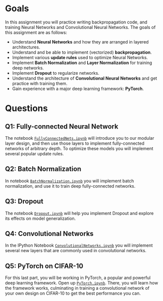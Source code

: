
# Goals

In this assignment you will practice writing backpropagation code, and training Neural Networks and Convolutional Neural Networks. The goals of this assignment are as follows:

- Understand **Neural Networks** and how they are arranged in layered architectures.
- Understand and be able to implement (vectorized) **backpropagation**.
- Implement various **update rules** used to optimize Neural Networks.
- Implement **Batch Normalization** and **Layer Normalization** for training deep networks.
- Implement **Dropout** to regularize networks.
- Understand the architecture of **Convolutional Neural Networks** and get practice with training them.
- Gain experience with a major deep learning framework: **PyTorch**.

# Questions

## Q1: Fully-connected Neural Network

The notebook [``FullyConnectedNets.ipynb``](FullyConnectedNets.ipynb) will introduce you to our modular layer design, and then use those layers to implement fully-connected networks of arbitrary depth. To optimize these models you will implement several popular update rules.

## Q2: Batch Normalization

In notebook [``BatchNormalization.ipynb``](BatchNormalization.ipynb) you will implement batch normalization, and use it to train deep fully-connected networks.

## Q3: Dropout

The notebook [``Dropout.ipynb``](Dropout.ipynb) will help you implement Dropout and explore its effects on model generalization.

## Q4: Convolutional Networks

In the IPython Notebook [``ConvolutionalNetworks.ipynb``](ConvolutionalNetworks.ipynb) you will implement several new layers that are commonly used in convolutional networks.

## Q5: PyTorch on CIFAR-10

For this last part, you will be working in PyTorch, a popular and powerful deep learning framework. Open up [``PyTorch.ipynb``](PyTorch.ipynb). There, you will learn how the framework works, culminating in training a convolutional network of your own design on CIFAR-10 to get the best performance you can.
